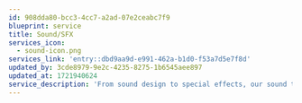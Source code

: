 ```yaml
---
id: 908dda80-bcc3-4cc7-a2ad-07e2ceabc7f9
blueprint: service
title: Sound/SFX
services_icon:
  - sound-icon.png
services_link: 'entry::dbd9aa9d-e991-462a-b1d0-f53a7d5e7f8d'
updated_by: 3cde8979-9e2c-4235-8275-1b6545aee897
updated_at: 1721940624
service_description: 'From sound design to special effects, our sound team creates an immersive audio experience that complements and elevates your visual storytelling.'
---
```

